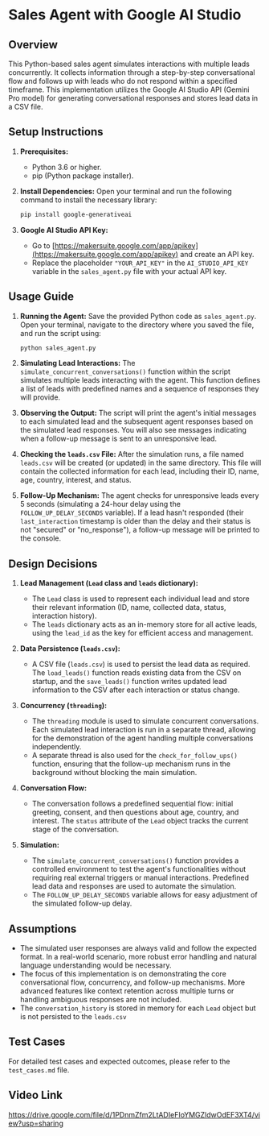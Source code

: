 # Sales Agent with Google AI Studio

## Overview

This Python-based sales agent simulates interactions with multiple leads concurrently. It collects information through a step-by-step conversational flow and follows up with leads who do not respond within a specified timeframe. This implementation utilizes the Google AI Studio API (Gemini Pro model) for generating conversational responses and stores lead data in a CSV file.

## Setup Instructions

1.  **Prerequisites:**
    * Python 3.6 or higher.
    * pip (Python package installer).

2.  **Install Dependencies:**
    Open your terminal and run the following command to install the necessary library:
    ```bash
    pip install google-generativeai
    ```

3.  **Google AI Studio API Key:**
    * Go to [https://makersuite.google.com/app/apikey](https://makersuite.google.com/app/apikey) and create an API key.
    * Replace the placeholder `"YOUR_API_KEY"` in the `AI_STUDIO_API_KEY` variable in the `sales_agent.py` file with your actual API key.


## Usage Guide

1.  **Running the Agent:**
    Save the provided Python code as `sales_agent.py`. Open your terminal, navigate to the directory where you saved the file, and run the script using:
    ```bash
    python sales_agent.py
    ```

2.  **Simulating Lead Interactions:**
    The `simulate_concurrent_conversations()` function within the script simulates multiple leads interacting with the agent. This function defines a list of leads with predefined names and a sequence of responses they will provide.

3.  **Observing the Output:**
    The script will print the agent's initial messages to each simulated lead and the subsequent agent responses based on the simulated lead responses. You will also see messages indicating when a follow-up message is sent to an unresponsive lead.

4.  **Checking the `leads.csv` File:**
    After the simulation runs, a file named `leads.csv` will be created (or updated) in the same directory. This file will contain the collected information for each lead, including their ID, name, age, country, interest, and status.

5.  **Follow-Up Mechanism:**
    The agent checks for unresponsive leads every 5 seconds (simulating a 24-hour delay using the `FOLLOW_UP_DELAY_SECONDS` variable). If a lead hasn't responded (their `last_interaction` timestamp is older than the delay and their status is not "secured" or "no_response"), a follow-up message will be printed to the console.

## Design Decisions

1.  **Lead Management (`Lead` class and `leads` dictionary):**
    * The `Lead` class is used to represent each individual lead and store their relevant information (ID, name, collected data, status, interaction history).
    * The `leads` dictionary acts as an in-memory store for all active leads, using the `lead_id` as the key for efficient access and management.

2.  **Data Persistence (`leads.csv`):**
    * A CSV file (`leads.csv`) is used to persist the lead data as required. The `load_leads()` function reads existing data from the CSV on startup, and the `save_leads()` function writes updated lead information to the CSV after each interaction or status change.

3.  **Concurrency (`threading`):**
    * The `threading` module is used to simulate concurrent conversations. Each simulated lead interaction is run in a separate thread, allowing for the demonstration of the agent handling multiple conversations independently.
    * A separate thread is also used for the `check_for_follow_ups()` function, ensuring that the follow-up mechanism runs in the background without blocking the main simulation.

4.  **Conversation Flow:**
    * The conversation follows a predefined sequential flow: initial greeting, consent, and then questions about age, country, and interest. The `status` attribute of the `Lead` object tracks the current stage of the conversation.

5.  **Simulation:**
    * The `simulate_concurrent_conversations()` function provides a controlled environment to test the agent's functionalities without requiring real external triggers or manual interactions. Predefined lead data and responses are used to automate the simulation.
    * The `FOLLOW_UP_DELAY_SECONDS` variable allows for easy adjustment of the simulated follow-up delay.

## Assumptions

* The simulated user responses are always valid and follow the expected format. In a real-world scenario, more robust error handling and natural language understanding would be necessary.
* The focus of this implementation is on demonstrating the core conversational flow, concurrency, and follow-up mechanisms. More advanced features like context retention across multiple turns or handling ambiguous responses are not included.
* The `conversation_history` is stored in memory for each `Lead` object but is not persisted to the `leads.csv`

## Test Cases

For detailed test cases and expected outcomes, please refer to the `test_cases.md` file.

## Video Link

https://drive.google.com/file/d/1PDnmZfm2LtADIeFIoYMGZldwOdEF3XT4/view?usp=sharing
